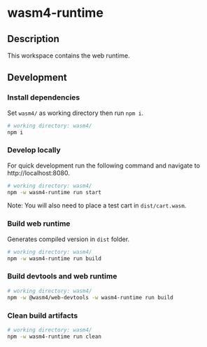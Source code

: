 # wasm4-runtime

## Description

This workspace contains the web runtime.

## Development

### Install dependencies

Set `wasm4/` as working directory then run `npm i`.

```bash
# working directory: wasm4/
npm i
```

### Develop locally

For quick development run the following command and navigate to http://localhost:8080. 

```bash
# working directory: wasm4/
npm -w wasm4-runtime run start
```

Note: You will also need to place a test cart in `dist/cart.wasm`.

### Build web runtime

Generates compiled version in `dist` folder.

```bash
# working directory: wasm4/
npm -w wasm4-runtime run build
```

### Build devtools and web runtime

```bash
# working directory: wasm4/
npm -w @wasm4/web-devtools -w wasm4-runtime run build
```


### Clean build artifacts

```bash
# working directory: wasm4/
npm -w wasm4-runtime run clean
```
